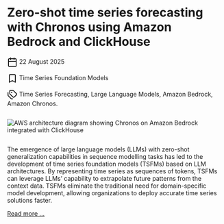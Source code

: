 # Zero-shot time series forecasting with Chronos using Amazon Bedrock and ClickHouse

<svg style="display:inline-block;vertical-align:middle;" xmlns="http://www.w3.org/2000/svg" width="24" height="24" viewBox="0 0 24 24" fill="none" stroke="currentColor" stroke-width="2" stroke-linecap="round" stroke-linejoin="round" class="lucide lucide-calendar-icon lucide-calendar"><path d="M8 2v4"></path><path d="M16 2v4"></path><rect width="18" height="18" x="3" y="4" rx="2"></rect><path d="M3 10h18"></path></svg>
22 August 2025

<svg style="display:inline-block;vertical-align:middle;" xmlns="http://www.w3.org/2000/svg" width="24" height="24" viewBox="0 0 24 24" fill="none" stroke="currentColor" stroke-width="2" stroke-linecap="round" stroke-linejoin="round" class="lucide lucide-bookmark-icon lucide-bookmark"><path d="m19 21-7-4-7 4V5a2 2 0 0 1 2-2h10a2 2 0 0 1 2 2v16z"></path></svg>
Time Series Foundation Models

<svg style="display:inline-block;vertical-align:middle;" xmlns="http://www.w3.org/2000/svg" width="24" height="24" viewBox="0 0 24 24" fill="none" stroke="currentColor" stroke-width="2" stroke-linecap="round" stroke-linejoin="round" class="lucide lucide-tags-icon lucide-tags"><path d="M13.172 2a2 2 0 0 1 1.414.586l6.71 6.71a2.4 2.4 0 0 1 0 3.408l-4.592 4.592a2.4 2.4 0 0 1-3.408 0l-6.71-6.71A2 2 0 0 1 6 9.172V3a1 1 0 0 1 1-1z"></path><path d="M2 7v6.172a2 2 0 0 0 .586 1.414l6.71 6.71a2.4 2.4 0 0 0 3.191.193"></path><circle cx="10.5" cy="6.5" r=".5" fill="currentColor"></circle></svg>
Time Series Forecasting, 
Large Language Models, 
Amazon Bedrock, 
Amazon Chronos.

<img src="https://machine-learning-blog.s3.eu-west-2.amazonaws.com/chronos_bedrock/architecture_diagram.png" alt="AWS architecture diagram showing Chronos on Amazon Bedrock integrated with ClickHouse" style="margin: 1em 0em 1em 0em;">

The emergence of large language models (LLMs) with zero-shot generalization capabilities in sequence modelling tasks has led to the development of time series foundation models (TSFMs) based on LLM architectures. By representing time series as sequences of tokens, TSFMs can leverage LLMs’ capability to extrapolate future patterns from the context data. TSFMs eliminate the traditional need for domain-specific model development, allowing organizations to deploy accurate time series solutions faster.

[Read more ...](https://flaviagiammarino.com/blog/chronos_bedrock.html)